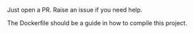 Just open a PR. Raise an issue if you need help.

The Dockerfile should be a guide in how to compile this project.
